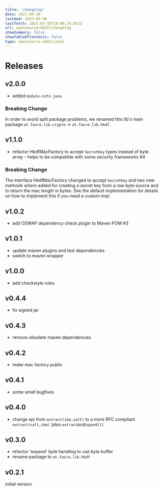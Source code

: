 ```yaml
---
title: 'changelog'
date: 2017-09-30
lastmod: 2023-03-08
lastfetch: 2023-03-18T10:00:24.032Z
url: opensource/hkdf/changelog
showSummary: false
showTableOfContents: false
type: opensource-additional
---
```

# Releases

## v2.0.0

* added `module-info.java`

### Breaking Change
In order to avoid split package problems, we renamed this lib's main package `at.favre.lib.crypto` -> `at.favre.lib.hkdf`.

## v1.1.0

* refactor HkdfMacFactory to accept `SecretKey` types instead of byte array - helps to be compatible with some security frameworks #4

### Breaking Change

The interface HkdfMacFactory changed to accept `SecretKey` and two new methods where added for creating
a secret key from a raw byte source and to return the mac length in bytes. See the default implementation
for details on how to implement this if you need a custom impl.

## v1.0.2

* add OSWAP dependency check plugin to Maven POM #3

## v1.0.1

* update maven plugins and test dependencies
* switch to maven wrapper

## v1.0.0

* add checkstyle rules

## v0.4.4

* fix signed jar

## v0.4.3

* remove obsolete maven dependencies

## v0.4.2

* make mac factory public

## v0.4.1

* some small bugfixes

## v0.4.0

* change api from `extract(ikm,salt)` to a more RFC compliant `extract(salt,ikm)` (also `extractAndExpand()`)

## v0.3.0

* refactor 'expand' byte handling to use byte buffer
* rename package to `at.favre.lib.hkdf`

## v0.2.1

initial version
